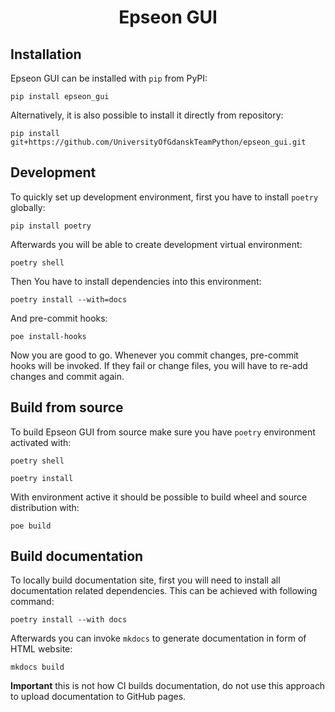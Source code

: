 <h1 align="center"> Epseon GUI </h1>

## Installation

Epseon GUI can be installed with `pip` from PyPI:

```
pip install epseon_gui
```

Alternatively, it is also possible to install it directly from repository:

```
pip install git+https://github.com/UniversityOfGdanskTeamPython/epseon_gui.git
```

## Development

To quickly set up development environment, first you have to install `poetry` globally:

```
pip install poetry
```

Afterwards you will be able to create development virtual environment:

```
poetry shell
```

Then You have to install dependencies into this environment:

```
poetry install --with=docs
```

And pre-commit hooks:

```
poe install-hooks
```

Now you are good to go. Whenever you commit changes, pre-commit hooks will be invoked.
If they fail or change files, you will have to re-add changes and commit again.

## Build from source

To build Epseon GUI from source make sure you have `poetry` environment activated with:

```
poetry shell
```

```
poetry install
```

With environment active it should be possible to build wheel and source distribution
with:

```
poe build
```

## Build documentation

To locally build documentation site, first you will need to install all documentation
related dependencies. This can be achieved with following command:

```
poetry install --with docs
```

Afterwards you can invoke `mkdocs` to generate documentation in form of HTML website:

```
mkdocs build
```

**Important** this is not how CI builds documentation, do not use this approach to
upload documentation to GitHub pages.
